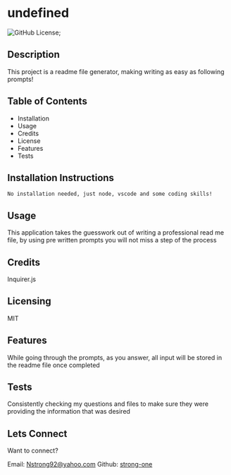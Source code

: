 # undefined
![GitHub License](https://img.shields.io/badge/license-MIT-blue.svg);


## Description

This project is a readme file generator, making writing as easy as following prompts!

## Table of Contents

* Installation
* Usage
* Credits
* License
* Features
* Tests

## Installation Instructions

```
No installation needed, just node, vscode and some coding skills!
```

## Usage

This application takes the guesswork out of writing a professional read me file, by using pre written prompts you will not miss a step of the process

## Credits 

Inquirer.js 

## 

## Licensing 

MIT

## Features 

While going through the prompts, as you answer, all input will be stored in the readme file once completed

## Tests

Consistently checking my questions and files to make sure they were providing the information that was desired

## Lets Connect

Want to connect?

Email: Nstrong92@yahoo.com
Github: [strong-one](https://github.com/strong-onestrong-one/)

